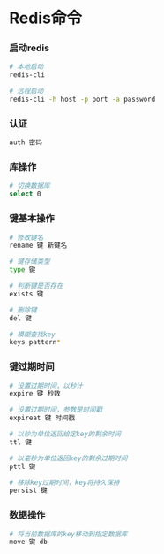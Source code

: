 # Redis命令


### 启动redis

```sh
# 本地启动
redis-cli

# 远程启动
redis-cli -h host -p port -a password
```


### 认证

```sh
auth 密码
```


### 库操作

```sh
# 切换数据库
select 0
```


### 键基本操作

```sh
# 修改键名
rename 键 新键名

# 键存储类型
type 键

# 判断键是否存在
exists 键

# 删除键
del 键

# 模糊查找key
keys pattern*
```


### 键过期时间

```sh
# 设置过期时间，以秒计
expire 键 秒数

# 设置过期时间，参数是时间戳
expireat 键 时间戳

# 以秒为单位返回给定key的剩余时间
ttl 键

# 以毫秒为单位返回key的剩余过期时间
pttl 键

# 移除key过期时间，key将持久保持
persist 键
```


### 数据操作

```sh
# 将当前数据库的key移动到指定数据库
move 键 db
```
